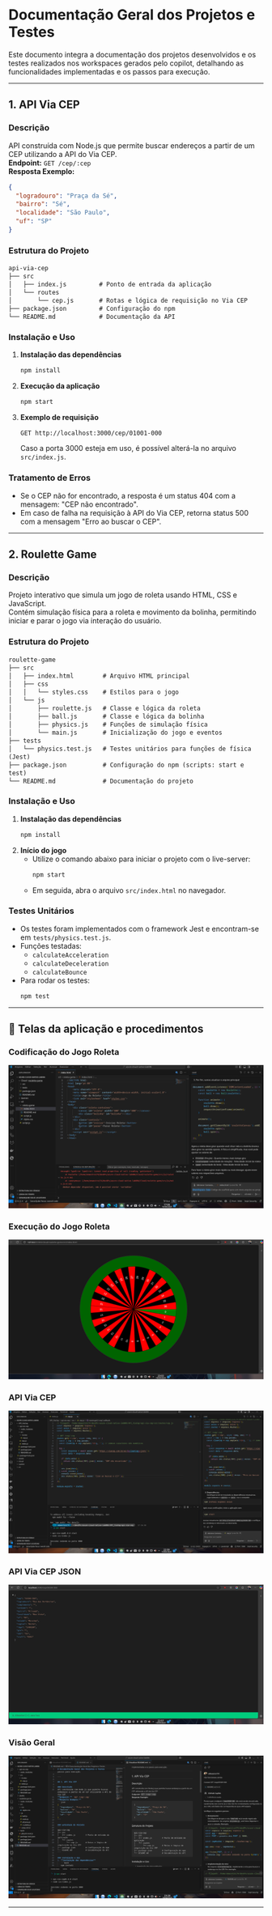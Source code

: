 # Documentação Geral dos Projetos e Testes

Este documento integra a documentação dos projetos desenvolvidos e os testes realizados nos workspaces gerados pelo copilot, detalhando as funcionalidades implementadas e os passos para execução.

---

## 1. API Via CEP

### Descrição
API construída com Node.js que permite buscar endereços a partir de um CEP utilizando a API do Via CEP.  
**Endpoint:** `GET /cep/:cep`  
**Resposta Exemplo:**
```json
{
  "logradouro": "Praça da Sé",
  "bairro": "Sé",
  "localidade": "São Paulo",
  "uf": "SP"
}
```

### Estrutura do Projeto
```
api-via-cep
├── src
│   ├── index.js         # Ponto de entrada da aplicação
│   └── routes
│       └── cep.js       # Rotas e lógica de requisição no Via CEP
├── package.json         # Configuração do npm
└── README.md            # Documentação da API
```

### Instalação e Uso
1. **Instalação das dependências**
   ```bash
   npm install
   ```
2. **Execução da aplicação**
   ```bash
   npm start
   ```
3. **Exemplo de requisição**
   ```
   GET http://localhost:3000/cep/01001-000
   ```
   Caso a porta 3000 esteja em uso, é possível alterá-la no arquivo `src/index.js`.

### Tratamento de Erros
- Se o CEP não for encontrado, a resposta é um status 404 com a mensagem: "CEP não encontrado".
- Em caso de falha na requisição à API do Via CEP, retorna status 500 com a mensagem "Erro ao buscar o CEP".

---

## 2. Roulette Game

### Descrição
Projeto interativo que simula um jogo de roleta usando HTML, CSS e JavaScript.  
Contém simulação física para a roleta e movimento da bolinha, permitindo iniciar e parar o jogo via interação do usuário.

### Estrutura do Projeto
```
roulette-game
├── src
│   ├── index.html        # Arquivo HTML principal
│   ├── css
│   │   └── styles.css    # Estilos para o jogo
│   └── js
│       ├── roulette.js   # Classe e lógica da roleta
│       ├── ball.js       # Classe e lógica da bolinha
│       ├── physics.js    # Funções de simulação física
│       └── main.js       # Inicialização do jogo e eventos
├── tests
│   └── physics.test.js   # Testes unitários para funções de física (Jest)
├── package.json          # Configuração do npm (scripts: start e test)
└── README.md             # Documentação do projeto
```

### Instalação e Uso
1. **Instalação das dependências**
   ```bash
   npm install
   ```
2. **Início do jogo**
   - Utilize o comando abaixo para iniciar o projeto com o live-server:
     ```bash
     npm start
     ```
   - Em seguida, abra o arquivo `src/index.html` no navegador.

### Testes Unitários
- Os testes foram implementados com o framework Jest e encontram-se em `tests/physics.test.js`.
- Funções testadas:
  - `calculateAcceleration`
  - `calculateDeceleration`
  - `calculateBounce`
- Para rodar os testes:
   ```bash
   npm test
   ```

---

## 📸 Telas da aplicação e procedimentos

### Codificação do Jogo Roleta
![Tela da aplicação](/assets/01-codigo-roletapng.png)

### Execução do Jogo Roleta
![Tela da aplicação](/assets/1.1-roleta-web.png)


### API Via CEP
![Tela da aplicação](/assets/02-api-via-cep-codigo.png)

### API Via CEP JSON
![Tela da aplicação](/assets/03-api-via-cep-json.png)

### Visão Geral
![Tela da aplicação](/assets/04-project-overview.png)


---